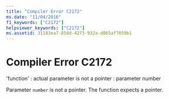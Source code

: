 ```yaml
---
title: "Compiler Error C2172"
ms.date: "11/04/2016"
f1_keywords: ["C2172"]
helpviewer_keywords: ["C2172"]
ms.assetid: 31183ea7-858d-4273-932a-d865af7059b1
---
```

# Compiler Error C2172

'function' : actual parameter is not a pointer : parameter number

Parameter `number` is not a pointer. The function expects a pointer.